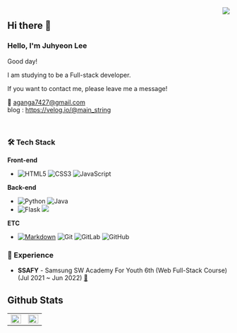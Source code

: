 <div align="right">
  <a href="https://hits.seeyoufarm.com">
    <img src="https://hits.seeyoufarm.com/api/count/incr/badge.svg?url=https%3A%2F%2Fgithub.com%2Faganga7427&count_bg=%23769CDD&title_bg=%238E8E8E&icon=github.svg&icon_color=%23E7E7E7&title=hits&edge_flat=false" align="right" />
  </a>
</div> 




## Hi there 👋

### Hello, I'm Juhyeon Lee

Good day!

I am studying to be a Full-stack developer.

If you want to contact me, please leave me a message!

:email: aganga7427@gmail.com
<br>
blog : https://velog.io/@main_string

<br />

### 🛠 Tech Stack
**Front-end**

- ![HTML5](https://img.shields.io/badge/-HTML5-E34F26?&logo=html5&logoColor=white) ![CSS3](https://img.shields.io/badge/-CSS3-1572B6?&logo=css3&logoColor=white) ![JavaScript](https://img.shields.io/badge/-JavaScript-F7DF1E?&logo=javascript&logoColor=white)

**Back-end**

- ![Python](https://img.shields.io/badge/-Python-3776AB?&logo=python&logoColor=white) ![Java](https://img.shields.io/badge/-Java-007396?&logo=java&logoColor=white)
- ![Flask](https://img.shields.io/badge/-Flask-333?&logo=flask&logoColor=white) ![](https://img.shields.io/badge/-Django-092E20?&logo=django&logoColor=white) 

**ETC**

- [![Markdown](https://img.shields.io/badge/-Markdown-1b1b1b?&logo=markdown&logoColor=white)](https://github.com/JeongHwan-dev/markdown-guide) ![Git](https://img.shields.io/badge/-Git-F05032?&logo=git&logoColor=white) ![GitLab](https://img.shields.io/badge/-GitLab-FCA121?&logo=gitLab&logoColor=white) ![GitHub](https://img.shields.io/badge/-GitHub-181717?&logo=github&logoColor=white)


### 💫 Experience

- **SSAFY** - Samsung SW Academy For Youth 6th (Web Full-Stack Course) (Jul 2021 ~ Jun 2022) [:link:](https://www.ssafy.com/ksp/jsp/swp/swpMain.jsp)


## Github Stats

<table>
  <tr>
    <td valign="top" width="50%">
      <img src="https://github-readme-stats.vercel.app/api?username=David-Lee-dev&show_icons=true&count_private=true&theme=react" align="left" style="width: 100%" />
    </td>
    <td valign="top" width="50%">
      <img src="https://github-readme-stats.vercel.app/api/top-langs/?username=David-Lee-dev&hide_border=true&layout=compact&theme=react" align="left" style="width: 100%" />
    </td>
  </tr>
</table>
